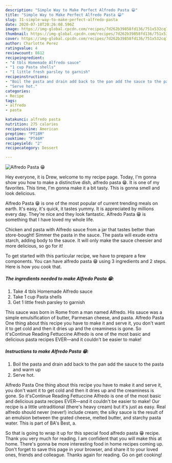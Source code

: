 ```yaml
---
description: "Simple Way to Make Perfect Alfredo Pasta 😁"
title: "Simple Way to Make Perfect Alfredo Pasta 😁"
slug: 31-simple-way-to-make-perfect-alfredo-pasta
date: 2020-07-10T20:26:08.596Z
image: https://img-global.cpcdn.com/recipes/7d262b39858fd136/751x532cq70/alfredo-pasta-😁-recipe-main-photo.jpg
thumbnail: https://img-global.cpcdn.com/recipes/7d262b39858fd136/751x532cq70/alfredo-pasta-😁-recipe-main-photo.jpg
cover: https://img-global.cpcdn.com/recipes/7d262b39858fd136/751x532cq70/alfredo-pasta-😁-recipe-main-photo.jpg
author: Charlotte Perez
ratingvalue: 4
reviewcount: 8612
recipeingredient:
- "4 tbls Homemade Alfredo sauce"
- "1 cup Pasta shells"
- "1 little fresh parsley to garnish"
recipeinstructions:
- "Boil the pasta and drain add back to the pan add the sauce to the pasta and warm up"
- "Serve hot."
categories:
- Recipe
tags:
- alfredo
- pasta

katakunci: alfredo pasta 
nutrition: 275 calories
recipecuisine: American
preptime: "PT18M"
cooktime: "PT46M"
recipeyield: "2"
recipecategory: Dessert

---
```



![Alfredo Pasta 😁](https://img-global.cpcdn.com/recipes/7d262b39858fd136/751x532cq70/alfredo-pasta-😁-recipe-main-photo.jpg)

Hey everyone, it is Drew, welcome to my recipe page. Today, I'm gonna show you how to make a distinctive dish, alfredo pasta 😁. It is one of my favorites. This time, I'm gonna make it a bit tasty. This is gonna smell and look delicious.

Alfredo Pasta 😁 is one of the most popular of current trending meals on earth. It's easy, it's quick, it tastes yummy. It is appreciated by millions every day. They're nice and they look fantastic. Alfredo Pasta 😁 is something that I have loved my whole life.

Chicken and pasta with Alfredo sauce from a jar that tastes better than store-bought! Simmer the pasta in the sauce. The pasta will exude extra starch, adding body to the sauce. It will only make the sauce cheesier and more delicious, so go for it!


To get started with this particular recipe, we have to prepare a few components. You can have alfredo pasta 😁 using 3 ingredients and 2 steps. Here is how you cook that.

<!--inarticleads1-->

##### The ingredients needed to make Alfredo Pasta 😁:

1. Take 4 tbls Homemade Alfredo sauce
1. Take 1 cup Pasta shells
1. Get 1 little fresh parsley to garnish


This sauce was born in Rome from a man named Alfredo. His sauce was a simple emulsification of butter, Parmesan cheese, and pasta. Alfredo Pasta One thing about this recipe you have to make it and serve it, you don&#39;t want it to get cold and then it dries up and the creaminess is gone. So it&#39;sContinue Reading Fettuccine Alfredo is one of the most basic and delicious pasta recipes EVER—and it couldn&#39;t be easier to make! 

<!--inarticleads2-->

##### Instructions to make Alfredo Pasta 😁:

1. Boil the pasta and drain add back to the pan add the sauce to the pasta and warm up
1. Serve hot.


Alfredo Pasta One thing about this recipe you have to make it and serve it, you don&#39;t want it to get cold and then it dries up and the creaminess is gone. So it&#39;sContinue Reading Fettuccine Alfredo is one of the most basic and delicious pasta recipes EVER—and it couldn&#39;t be easier to make! Our recipe is a little untraditional (there&#39;s heavy cream) but it&#39;s just as easy. Real alfredo should never (never!) include cream; the silky sauce is the result of an emulsion between the grated cheese, melted butter, and starchy pasta water. This is part of BA&#39;s Best, a. 

So that is going to wrap it up for this special food alfredo pasta 😁 recipe. Thank you very much for reading. I am confident that you will make this at home. There's gonna be more interesting food in home recipes coming up. Don't forget to save this page in your browser, and share it to your loved ones, friends and colleague. Thanks again for reading. Go on get cooking!
